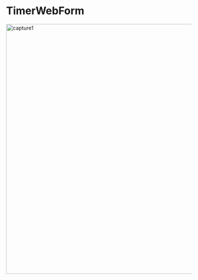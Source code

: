 # TimerWebForm

<img width="678" alt="capture1" src="https://user-images.githubusercontent.com/85753176/134771295-2e36c4ce-a553-4b16-945b-3c3f96188b46.PNG">
